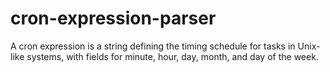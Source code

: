 # cron-expression-parser
A cron expression is a string defining the timing schedule for tasks in Unix-like systems, with fields for minute, hour, day, month, and day of the week.
